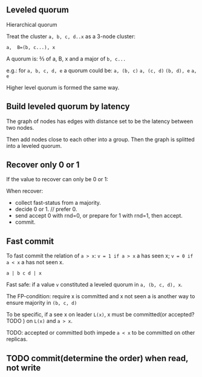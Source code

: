 ## Leveled quorum

Hierarchical quorum

Treat the cluster `a, b, c, d..x` as a 3-node cluster:

```
a,  B=(b, c...), x
```

A quorum is:
⅔ of a, B, x
and a major of `b, c...`

e.g.: for `a, b, c, d, e`
a quorum could be:
`a, (b, c)` 
`a, (c, d)`
`(b, d), e`
`a, e`

Higher level quorum is formed the same way.

## Build leveled quorum by latency

The graph of nodes has edges with distance set to be the latency between two
nodes.

Then add nodes close to each other into a group.
Then the graph is splitted into a leveled quorum.

## Recover only 0 or 1

If the value to recover can only be 0 or 1:

When recover:

- collect fast-status from a majority.
- decide 0 or 1. // prefer 0.
- send accept 0 with rnd=0, or prepare for 1 with rnd=1, then accept.
- commit.


## Fast commit

To fast commit the relation of `a > x`:
`v = 1 if a > x` a has seen x;
`v = 0 if a < x` a has not seen x.


```
a | b c d | x
```

Fast safe: if a value `v` constituted a leveled quorum
in `a, (b, c, d), x`.

The FP-condition: require x is committed and x not seen a
is another way to ensure majority in `(b, c, d)`


To be specific, if a see x on leader `L(x)`, x must be committed(or accepted?
TODO ) on `L(x)` and
`a > x`.

TODO: accepted or committed both impede `a < x` to be committed on other
replicas.




## TODO commit(determine the order) when read, not write






